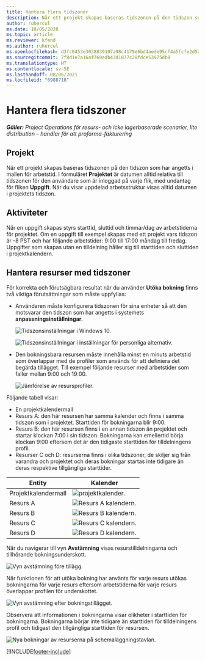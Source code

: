 ```yaml
---
title: Hantera flera tidszoner
description: När ett projekt skapas baseras tidszonen på den tidszon som har angetts i mallen för arbetstid.
author: ruhercul
ms.date: 10/05/2020
ms.topic: article
ms.reviewer: kfend
ms.author: ruhercul
ms.openlocfilehash: d3fc0453e3038839107a98c4179e6bd4aede95cf4a5fcfe2d52f823b83029485
ms.sourcegitcommit: 7f8d1e7a16af769adb43d1877c28fdce53975db8
ms.translationtype: HT
ms.contentlocale: sv-SE
ms.lasthandoff: 08/06/2021
ms.locfileid: "6988718"
---
```

# <a name="manage-time-zones"></a>Hantera flera tidszoner

_**Gäller:** Project Operations för resurs- och icke lagerbaserade scenarier, lite distribution – handlar för att proforma-fakturering_


## <a name="projects"></a>Projekt

När ett projekt skapas baseras tidszonen på den tidszon som har angetts i mallen för arbetstid. I formuläret **Projektet** är datumen alltid relativa till tidszonen för den användare som är inloggad på varje flik, med undantag för fliken **Uppgift**. När du visar uppdelad arbetsstruktur visas alltid datumen i projektets tidszon.

## <a name="tasks"></a>Aktiviteter

När en uppgift skapas styrs starttid, sluttid och timmar/dag av arbetstiderna för projektet. Om en uppgift till exempel skapas med ett projekt vars tidszon är -8 PST och har följande arbetstider: 9:00 till 17:00 måndag till fredag. Uppgifter som skapas utan en tilldelning håller sig till starttiden och sluttiden i projektkalendern.

## <a name="manage-resources-with-time-zones"></a>Hantera resurser med tidszoner

För korrekta och förutsägbara resultat när du använder **Utöka bokning** finns två viktiga förutsättningar som måste uppfyllas:  

- Användaren måste konfigurera tidszonen för sina enheter så att den motsvarar den tidszon som har angetts i systemets **anpassningsinställningar**.
 
  ![Tidszonsinställningar i Windows 10.](media/reconcile-assignments-03.png)

  ![Tidszonsinställningar i inställningar för personliga alternativ.](media/reconcile-assignments-04.png)
 
- Den bokningsbara resursen måste innehålla minst en minuts arbetstid som överlappar med de profiler som används för att definiera det begärda tillägget. Till exempel följande resurser med arbetstider som faller mellan 9:00 och 19:00. 

  ![Jämförelse av resursprofiler.](media/reconcile-assignments-05.png)

Följande tabell visar:

- En projektkalendermall
- Resurs A: den här resursen har samma kalender och finns i samma tidszon som i projektet. Starttiden för bokningarna blir 9:00.
- Resurs B: den här resursen finns i en annan tidszon än projektet och startar klockan 7:00 i sin tidszon. Bokningarna kan emellertid börja klockan 9:00 eftersom det är den tidigaste starttiden för tilldelningens profil.
- Resurser C och D: resurserna finns i olika tidszoner, de skiljer sig från varandra och projektet och deras bokningar startas inte tidigare än deras respektive tillgängliga starttider.

|Entity  |Kalender  |
|-|-|
|Projektkalendermall   | ![projektkalender.](media/reconcile-assignments-06.png) |
|Resurs A  | ![Resurs A kalendern.](media/reconcile-assignments-06.png) |
|Resurs B  |  ![Resurs B kalendern.](media/reconcile-assignments-07.png) |
|Resurs C  |  ![Resurs C kalendern.](media/reconcile-assignments-08.png) |
|Resurs D  | ![Resurs D kalendern.](media/reconcile-assignments-09.png)  |
 
När du navigerar till vyn **Avstämning** visas resurstilldelningarna och tillhörande bokningsunderskott.

![Vyn avstämning före tillägg.](media/reconcile-assignments-10.png)

När funktionen för att utöka bokning har använts för varje resurs utökas bokningarna för varje resurs eftersom arbetstiderna för varje resurs överlappar profilen för underskottet.

![Vyn avstämning efter bokningstillägget.](media/reconcile-assignments-11.png) 

Observera att informationen i bokningarna visar olikheter i starttiden för bokningarna. Bokningarna börjar inte tidigare än starttiden för tilldelningens profil och tidigast den tillgängliga starttiden för resursen.

![Nya bokningar av resurserna på schemaläggningstavlan.](media/reconcile-assignments-12.png)


[!INCLUDE[footer-include](../includes/footer-banner.md)]